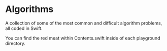 # Algorithms
A collection of some of the most common and difficult algorithm problems, all coded in Swift.


You can find the red meat within Contents.swift inside of each playground directory.
